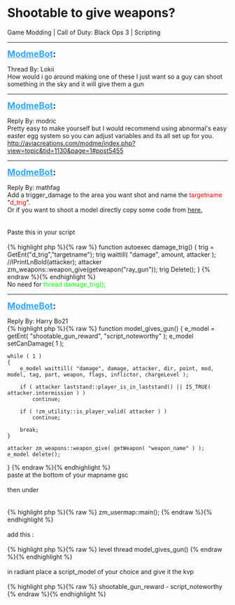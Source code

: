 # Shootable to give weapons?
Game Modding | Call of Duty: Black Ops 3 | Scripting

---
<strong style="font-size: 1.4em;"><span style="text-decoration: underline;text-decoration-color: #34a7f9;"><span style="color:#34a7f9;">ModmeBot</span></span>:</strong>

<p>Thread By: Lokii<br />How would i go around making one of these I just want so a guy can shoot something in the sky and it will give them a gun</p>

---
<strong style="font-size: 1.4em;"><span style="text-decoration: underline;text-decoration-color: #34a7f9;"><span style="color:#34a7f9;">ModmeBot</span></span>:</strong>

<p>Reply By: modric<br />Pretty easy to make yourself but I would recommend using abnormal&#39;s easy easter egg system so you can adjust variables and its all set up for you. <a href="http://aviacreations.com/modme/index.php?view=topic&tid=1130&page=1#post5455">http://aviacreations.com/modme/index.php?view=topic&amp;tid=1130&amp;page=1#post5455</a></p>

---
<strong style="font-size: 1.4em;"><span style="text-decoration: underline;text-decoration-color: #34a7f9;"><span style="color:#34a7f9;">ModmeBot</span></span>:</strong>

<p>Reply By: mathfag<br />Add a trigger_damage to the area you want shot and name the <span style="color:#ff0000;">targetname</span> &quot;<span style="color:#ff0000;">d_trig</span>&quot;.<br />Or if you want to shoot a model directly copy some code from <a href="http://aviacreations.com/modme/index.php?view=topic&tid=2236">here.</a><br /> <br /> <br />Paste this in your script<br /> <br />{% highlight php %}{% raw %}
function autoexec damage_trig()
{
trig = GetEnt("d_trig","targetname");
trig waittill( "damage", amount, attacker );
//IPrintLnBold(attacker);
attacker zm_weapons::weapon_give(getweapon("ray_gun"));
trig Delete();
}
{% endraw %}{% endhighlight %}
 <br />No need for <span style="color:#00ff00;">thread damage_trig();</span></p>

---
<strong style="font-size: 1.4em;"><span style="text-decoration: underline;text-decoration-color: #34a7f9;"><span style="color:#34a7f9;">ModmeBot</span></span>:</strong>

<p>Reply By: Harry Bo21<br />{% highlight php %}{% raw %}
function model_gives_gun()
{
	e_model = getEnt( "shootable_gun_reward", "script_noteworthy" );
	e_model setCanDamage( 1 );
    
	while ( 1 )
	{
		e_model waittill( "damage", damage, attacker, dir, point, mod, model, tag, part, weapon, flags, inflictor, chargeLevel );
        
		if ( attacker laststand::player_is_in_laststand() || IS_TRUE( attacker.intermission ) )
			continue;
		
		if ( !zm_utility::is_player_valid( attacker ) )
			continue;
        
		break;
	}
	
	attacker zm_weapons::weapon_give( getWeapon( "weapon_name" ) );
	e_model delete();
}
{% endraw %}{% endhighlight %}
<br />paste at the bottom of your mapname gsc<br /> <br />then under<br /><br /><br />{% highlight php %}{% raw %}
zm_usermap::main();
{% endraw %}{% endhighlight %}
 <br /> <br />add this :<br /> <br />{% highlight php %}{% raw %}
level thread model_gives_gun()
{% endraw %}{% endhighlight %}
 <br /> <br />in radiant place a script_model of your choice and give it the kvp<br /> <br />{% highlight php %}{% raw %}
shootable_gun_reward - script_noteworthy
{% endraw %}{% endhighlight %}
</p>
